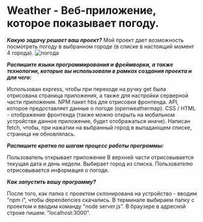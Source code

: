 # Weather - Веб-приложение, которое показывает погоду.

***Какую задачу решает ваш проект?*** Мой проект дает возможность посмотреть погоду в выбранном городе (в списке в настоящий момент 4 города).
![погода](/Users/alena/Desktop)

***Распишите языки программирования и фреймворки, а также технологии, которые вы использовали в рамках создания проекта и для чего:***

Использован express, чтобы при переходе на ручку get была отрисована страница приложения, а также для настройки серверной части приложения.
NPM пакет hbs для отрисовки фронтенда.
API, которое предоставляет данные о погоде (openweathermap).
CSS / HTML - отображение фронтенда (также можно открыть на мобильном устройстве данное приложение, будет отображаться иначе).
Написан fetch, чтобы, при нажатии на выбранный город в выпадающем списке, страница не обновлялась.

***Распишите кратко по шагам процесс работы программы:***

Пользователь открывает приложение
В верхней части отрисовывается текущая дата и день недели.
Выбирает город из списка.
Пользователю отрисовывается информация о погоде.

***Как запустить вашу программу?***

После того, как папка с проектом склонирована на устройство - вводим "npm i", чтобы dependencies скачались.
В терминале выбираем папку с проектом и вводим команду "node server.js".
В браузере в адресной строке пишем: "localhost:3000".
